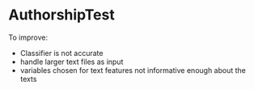 # AuthorshipTest

To improve:
- Classifier is not accurate
- handle larger text files as input
- variables chosen for text features not informative enough about the texts